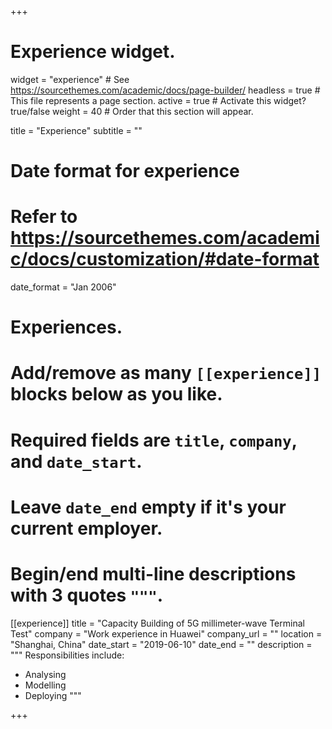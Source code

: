 +++
# Experience widget.
widget = "experience"  # See https://sourcethemes.com/academic/docs/page-builder/
headless = true  # This file represents a page section.
active = true  # Activate this widget? true/false
weight = 40  # Order that this section will appear.

title = "Experience"
subtitle = ""

# Date format for experience
#   Refer to https://sourcethemes.com/academic/docs/customization/#date-format
date_format = "Jan 2006"

# Experiences.
#   Add/remove as many `[[experience]]` blocks below as you like.
#   Required fields are `title`, `company`, and `date_start`.
#   Leave `date_end` empty if it's your current employer.
#   Begin/end multi-line descriptions with 3 quotes `"""`.
[[experience]]
  title = "Capacity Building of 5G millimeter-wave Terminal Test"
  company = "Work experience in Huawei"
  company_url = ""
  location = "Shanghai, China"
  date_start = "2019-06-10"
  date_end = ""
  description = """
  Responsibilities include:
  
  * Analysing
  * Modelling
  * Deploying
  """

+++
